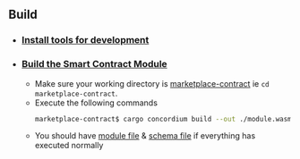 ## Build

- ### [Install tools for development](https://developer.concordium.software/en/mainnet/smart-contracts/guides/setup-tools.html#setup-tools)
- ### [Build the Smart Contract Module](https://developer.concordium.software/en/mainnet/smart-contracts/guides/compile-module.html)
  - Make sure your working directory is [marketplace-contract](./) ie `cd marketplace-contract`.
  - Execute the following commands
    ```bash
    marketplace-contract$ cargo concordium build --out ./module.wasm --schema-out ./schema.bin
    ```
  - You should have [module file](./module.wasm) & [schema file](./schema.bin) if everything has executed normally
